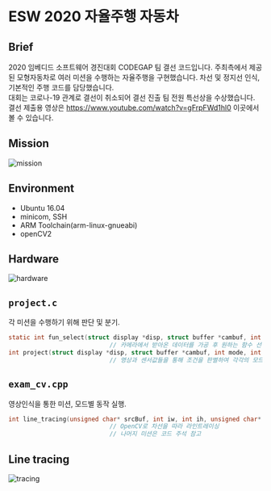 # ESW 2020 자율주행 자동차

## Brief
2020 임베디드 소프트웨어 경진대회 CODEGAP 팀 결선 코드입니다. 주최측에서 제공된 모형자동차로 여러 미션을 수행하는 자율주행을 구현했습니다. 차선 및 정지선 인식, 기본적인 주행 코드를 담당했습니다.   
대회는 코로나-19 관계로 결선이 취소되어 결선 진출 팀 전원 특선상을 수상했습니다.   
결선 제출용 영상은 https://www.youtube.com/watch?v=gFrpFWd1hl0 이곳에서 볼 수 있습니다.

## Mission   
![mission](https://user-images.githubusercontent.com/72549957/144243402-75ec342d-69a1-46f2-a93c-93f4146443eb.PNG)

## Environment
 - Ubuntu 16.04
 - minicom, SSH
 - ARM Toolchain(arm-linux-gnueabi)
 - openCV2

## Hardware
![hardware](https://user-images.githubusercontent.com/72549957/144246310-30bff65b-d787-401c-ac95-958726723481.PNG)

## `project.c`
각 미션을 수행하기 위해 판단 및 분기.
```c
static int fun_select(struct display *disp, struct buffer *cambuf, int n);
                            // 카메라에서 받아온 데이터를 가공 후 원하는 함수 선택하여 실행
int project(struct display *disp, struct buffer *cambuf, int mode, int green_num);
                            // 영상과 센서값들을 통해 조건을 판별하여 각각의 모드 실행
```

## `exam_cv.cpp`   
영상인식을 통한 미션, 모드별 동작 실행.
```cpp
int line_tracing(unsigned char* srcBuf, int iw, int ih, unsigned char* outBuf);
                            // OpenCV로 차선을 따라 라인트레이싱
                            // 나머지 미션은 코드 주석 참고
```

## Line tracing
![tracing](https://user-images.githubusercontent.com/72549957/144243392-b806e705-2de6-4657-add1-b8d0f60b2048.PNG)
